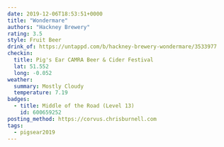 ```yaml
---
date: 2019-12-06T18:53:51+0000
title: "Wondermare"
authors: "Hackney Brewery"
rating: 3.5
style: Fruit Beer
drink_of: https://untappd.com/b/hackney-brewery-wondermare/3533977
checkin:
  title: Pig's Ear CAMRA Beer & Cider Festival
  lat: 51.552
  long: -0.052
weather:
  summary: Mostly Cloudy
  temperature: 7.19
badges:
  - title: Middle of the Road (Level 13)
    id: 600659252
posting_method: https://corvus.chrisburnell.com
tags:
  - pigsear2019
---
```

